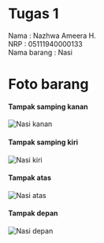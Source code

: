 # Tugas 1
Nama        : Nazhwa Ameera H. <br />
NRP         : 05111940000133 <br />
Nama barang : Nasi <br />

# Foto barang
#### Tampak samping kanan
![Nasi kanan](https://user-images.githubusercontent.com/68385532/133930964-321434fe-51f3-477d-ab47-ed45fc206f16.jpeg)

#### Tampak samping kiri
![Nasi kiri](https://user-images.githubusercontent.com/68385532/133930893-ed0770b3-5b46-4f96-b1de-525b06af17a0.jpeg)

#### Tampak atas
![Nasi atas](https://user-images.githubusercontent.com/68385532/133930946-0cfb7f45-efb1-4da2-9a76-3c66d93d792e.jpeg)

#### Tampak depan
![Nasi depan](https://user-images.githubusercontent.com/68385532/133930957-31e68626-4426-4aef-b2f9-2d6da8869241.jpeg)
